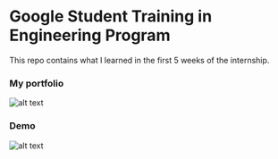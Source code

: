 <h1> Google Student Training in Engineering Program </h1>

This repo contains what I learned in the first 5 weeks of the internship.

<h3> My portfolio </h3> 


![alt text](https://i.imgur.com/hqqHW1J.png)


<h3> Demo </h3>

![alt text](demo.gif)
